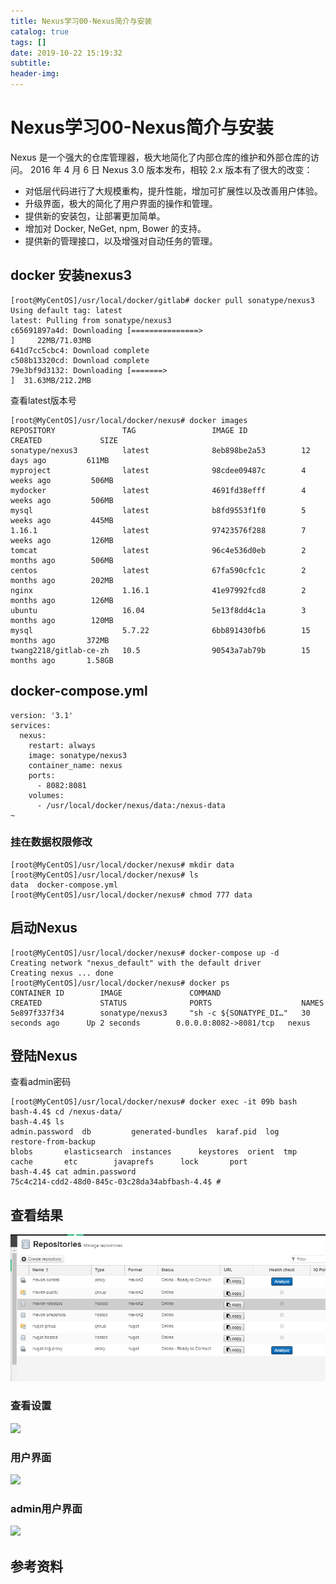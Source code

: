 ```yaml
---
title: Nexus学习00-Nexus简介与安装
catalog: true
tags: []
date: 2019-10-22 15:19:32
subtitle:
header-img:
---
```

# Nexus学习00-Nexus简介与安装
Nexus 是一个强大的仓库管理器，极大地简化了内部仓库的维护和外部仓库的访问。
2016 年 4 月 6 日 Nexus 3.0 版本发布，相较 2.x 版本有了很大的改变：

- 对低层代码进行了大规模重构，提升性能，增加可扩展性以及改善用户体验。
- 升级界面，极大的简化了用户界面的操作和管理。
- 提供新的安装包，让部署更加简单。
- 增加对 Docker, NeGet, npm, Bower 的支持。
- 提供新的管理接口，以及增强对自动任务的管理。

## docker 安装nexus3
~~~ 
[root@MyCentOS]/usr/local/docker/gitlab# docker pull sonatype/nexus3
Using default tag: latest
latest: Pulling from sonatype/nexus3
c65691897a4d: Downloading [===============>                                   ]     22MB/71.03MB
641d7cc5cbc4: Download complete 
c508b13320cd: Download complete 
79e3bf9d3132: Downloading [=======>                                           ]  31.63MB/212.2MB
~~~
查看latest版本号
~~~
[root@MyCentOS]/usr/local/docker/nexus# docker images
REPOSITORY               TAG                 IMAGE ID            CREATED             SIZE
sonatype/nexus3          latest              8eb898be2a53        12 days ago         611MB
myproject                latest              98cdee09487c        4 weeks ago         506MB
mydocker                 latest              4691fd38efff        4 weeks ago         506MB
mysql                    latest              b8fd9553f1f0        5 weeks ago         445MB
1.16.1                   latest              97423576f288        7 weeks ago         126MB
tomcat                   latest              96c4e536d0eb        2 months ago        506MB
centos                   latest              67fa590cfc1c        2 months ago        202MB
nginx                    1.16.1              41e97992fcd8        2 months ago        126MB
ubuntu                   16.04               5e13f8dd4c1a        3 months ago        120MB
mysql                    5.7.22              6bb891430fb6        15 months ago       372MB
twang2218/gitlab-ce-zh   10.5                90543a7ab79b        15 months ago       1.58GB
~~~
## docker-compose.yml
~~~
version: '3.1'
services:
  nexus:
    restart: always
    image: sonatype/nexus3
    container_name: nexus
    ports:
      - 8082:8081
    volumes:
      - /usr/local/docker/nexus/data:/nexus-data
~                                                
~~~

### 挂在数据权限修改
~~~
[root@MyCentOS]/usr/local/docker/nexus# mkdir data
[root@MyCentOS]/usr/local/docker/nexus# ls
data  docker-compose.yml
[root@MyCentOS]/usr/local/docker/nexus# chmod 777 data 
~~~

## 启动Nexus
~~~
[root@MyCentOS]/usr/local/docker/nexus# docker-compose up -d
Creating network "nexus_default" with the default driver
Creating nexus ... done
[root@MyCentOS]/usr/local/docker/nexus# docker ps
CONTAINER ID        IMAGE               COMMAND                  CREATED             STATUS              PORTS                    NAMES
5e897f337f34        sonatype/nexus3     "sh -c ${SONATYPE_DI…"   30 seconds ago      Up 2 seconds        0.0.0.0:8082->8081/tcp   nexus
~~~

## 登陆Nexus
查看admin密码
~~~
[root@MyCentOS]/usr/local/docker/nexus# docker exec -it 09b bash
bash-4.4$ cd /nexus-data/
bash-4.4$ ls
admin.password	db	       generated-bundles  karaf.pid  log     restore-from-backup
blobs		elasticsearch  instances	  keystores  orient  tmp
cache		etc	       javaprefs	  lock	     port
bash-4.4$ cat admin.password 
75c4c214-cdd2-48d0-845c-03c28da34abfbash-4.4$ #  
~~~

## 查看结果
![](1.png)

### 查看设置
![](2.png)

### 用户界面
![](3.png)
### admin用户界面
![](4.png)

## 参考资料
> 
